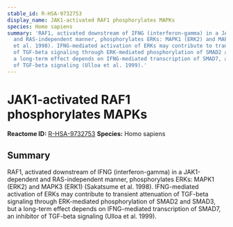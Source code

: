 ```yaml
---
stable_id: R-HSA-9732753
display_name: JAK1-activated RAF1 phosphorylates MAPKs
species: Homo sapiens
summary: 'RAF1, activated downstream of IFNG (interferon-gamma) in a JAK1-dependent
  and RAS-independent manner, phosphorylates ERKs: MAPK1 (ERK2) and MAPK3 (ERK1) (Sakatsume
  et al. 1998). IFNG-mediated activation of ERKs may contribute to transient attenuation
  of TGF-beta signaling through ERK-mediated phosphorylation of SMAD2 and SMAD3, but
  a long-term effect depends on IFNG-mediated transcription of SMAD7, an inhibitor
  of TGF-beta signaling (Ulloa et al. 1999).'
---
```


# JAK1-activated RAF1 phosphorylates MAPKs
**Reactome ID:** [R-HSA-9732753](https://reactome.org/content/detail/R-HSA-9732753)
**Species:** Homo sapiens

## Summary

RAF1, activated downstream of IFNG (interferon-gamma) in a JAK1-dependent and RAS-independent manner, phosphorylates ERKs: MAPK1 (ERK2) and MAPK3 (ERK1) (Sakatsume et al. 1998). IFNG-mediated activation of ERKs may contribute to transient attenuation of TGF-beta signaling through ERK-mediated phosphorylation of SMAD2 and SMAD3, but a long-term effect depends on IFNG-mediated transcription of SMAD7, an inhibitor of TGF-beta signaling (Ulloa et al. 1999).
